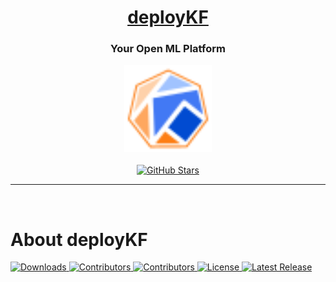 <h1 align="center">
  <a href="https://www.deploykf.org/">deployKF</a>
</h1>

<div align="center">
  <h3>Your Open ML Platform</h3>
</div>

<!-- NOTE: we use this strange picture tag to prevent github making the image clickable -->
<div align="center">
  <picture>
    <source media="(prefers-color-scheme: dark)" srcset="https://raw.githubusercontent.com/deployKF/website/main/overrides/.icons/custom/deploykf-color.svg">
    <source media="(prefers-color-scheme: light)" srcset="https://raw.githubusercontent.com/deployKF/website/main/overrides/.icons/custom/deploykf-color.svg">
    <img alt="deployKF Logo" src="https://raw.githubusercontent.com/deployKF/website/main/overrides/.icons/custom/deploykf-color.svg" width="140">
  </picture>
</div>

<br>

<div align="center">
  <a href="https://github.com/deployKF/deployKF/stargazers">
    <img alt="GitHub Stars" src="https://img.shields.io/github/stars/deployKF/deployKF?style=for-the-badge&color=ffcb2f&label=Support%20us%20with%20a%20%E2%AD%90%20on%20GitHub" />
  </a>
</div>

<hr>
<br>

# About deployKF

<div>
  <a href="https://github.com/deployKF/deployKF/releases">
    <img alt="Downloads" src="https://img.shields.io/github/downloads/deployKF/deployKF/total?style=flat-square&color=28a745" />
  </a>
  <a href="https://github.com/deployKF/deployKF/fork">
    <img alt="Contributors" src="https://img.shields.io/github/forks/deployKF/deployKF?style=flat-square&color=28a745" />
  </a>
  <a href="https://github.com/deployKF/deployKF/graphs/contributors">
    <img alt="Contributors" src="https://img.shields.io/github/contributors/deployKF/deployKF?style=flat-square&color=28a745" />
  </a>
  <a href="https://github.com/deployKF/deployKF/blob/master/LICENSE">
    <img alt="License" src="https://img.shields.io/github/license/deployKF/deployKF?style=flat-square&color=28a745" />
  </a>
  <a href="https://github.com/deployKF/deployKF/releases">
    <img alt="Latest Release" src="https://img.shields.io/github/v/release/deployKF/deployKF?style=flat-square&color=6f42c1&label=latest%20release" />
  </a>
</div>

